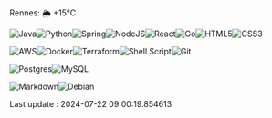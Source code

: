 Rennes: 🌦   +15°C


![Java](https://img.shields.io/badge/Java-ED8B00?style=for-the-badge&logo=openjdk&logoColor=white)![Python](https://img.shields.io/badge/python-3670A0?style=for-the-badge&logo=python&logoColor=ffdd54)![Spring](https://img.shields.io/badge/spring-%236DB33F.svg?style=for-the-badge&logo=spring&logoColor=white)![NodeJS](https://img.shields.io/badge/node.js-6DA55F?style=for-the-badge&logo=node.js&logoColor=white)![React](https://img.shields.io/badge/react-%2320232a.svg?style=for-the-badge&logo=react&logoColor=%2361DAFB)![Go](https://img.shields.io/badge/go-%2300ADD8.svg?style=for-the-badge&logo=go&logoColor=white)![HTML5](https://img.shields.io/badge/html5-%23E34F26.svg?style=for-the-badge&logo=html5&logoColor=white)![CSS3](https://img.shields.io/badge/css3-%231572B6.svg?style=for-the-badge&logo=css3&logoColor=white)

![AWS](https://img.shields.io/badge/AWS-%23FF9900.svg?style=for-the-badge&logo=amazon-aws&logoColor=white)![Docker](https://img.shields.io/badge/docker-%230db7ed.svg?style=for-the-badge&logo=docker&logoColor=white)![Terraform](https://img.shields.io/badge/terraform-%235835CC.svg?style=for-the-badge&logo=terraform&logoColor=white)![Shell Script](https://img.shields.io/badge/shell_script-%23121011.svg?style=for-the-badge&logo=gnu-bash&logoColor=white)![Git](https://img.shields.io/badge/git-%23F05033.svg?style=for-the-badge&logo=git&logoColor=white)

![Postgres](https://img.shields.io/badge/postgres-%23316192.svg?style=for-the-badge&logo=postgresql&logoColor=white)![MySQL](https://img.shields.io/badge/mysql-%2300f.svg?style=for-the-badge&logo=mysql&logoColor=white)

![Markdown](https://img.shields.io/badge/markdown-%23000000.svg?style=for-the-badge&logo=markdown&logoColor=white)![Debian](https://img.shields.io/badge/Debian-D70A53?style=for-the-badge&logo=debian&logoColor=white)

Last update : 2024-07-22 09:00:19.854613